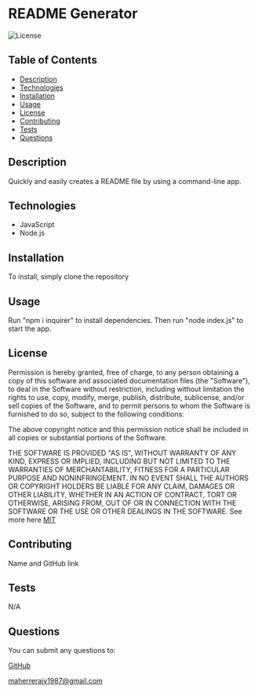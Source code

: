 # README Generator

![License](https://img.shields.io/badge/License-MIT-yellow.svg)

## Table of Contents
- [Description](#description)
- [Technologies](#technologies)
- [Installation](#installation)
- [Usage](#usage)
- [License](#license)
- [Contributing](#contributing)
- [Tests](#tests)
- [Questions](#questions)

## Description

Quickly and easily creates a README file by using a command-line app.

## Technologies

- JavaScript
- Node.js


## Installation

To install, simply clone the repository

## Usage

Run "npm i inquirer" to install dependencies. Then run "node index.js" to start the app.

## License

Permission is hereby granted, free of charge, to any person obtaining a copy of this software and associated
documentation files (the "Software"), to deal in the Software without restriction, including without limitation the rights
to use, copy, modify, merge, publish, distribute, sublicense, and/or sell copies of the Software, and to permit persons to 
whom the Software is furnished to do so, subject to the following conditions:

The above copyright notice and this permission notice shall be included in all copies or substantial portions of the Software. 

THE SOFTWARE IS PROVIDED "AS IS", WITHOUT WARRANTY OF ANY KIND, EXPRESS OR IMPLIED,
INCLUDING BUT NOT LIMITED TO THE WARRANTIES OF MERCHANTABILITY, FITNESS FOR A PARTICULAR
PURPOSE AND NONINFRINGEMENT. IN NO EVENT SHALL THE AUTHORS OR COPYRIGHT HOLDERS BE LIABLE
FOR ANY CLAIM, DAMAGES OR OTHER LIABILITY, WHETHER IN AN ACTION OF CONTRACT, TORT OR
OTHERWISE, ARISING FROM, OUT OF OR IN CONNECTION WITH THE SOFTWARE OR THE USE OR OTHER
DEALINGS IN THE SOFTWARE. See more here [MIT](https://opensource.org/licenses/MIT)

## Contributing 

Name and GitHub link

## Tests

N/A

## Questions

You can submit any questions to:

[GitHub](https://github.com/mahiv87)

maherreraiv1987@gmail.com

